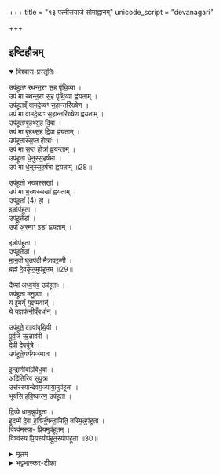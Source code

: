 +++
title = "१३ पत्नीसंयाजे सोमाह्वानम्"
unicode_script = "devanagari"

+++
<div class="js_include" url="/vedAH_yajuH/taittirIyam/sArasvata-vibhAgaH/brAhmaNam/sarva-prastutiH/3/5_iShTi-hautrAdi/13_patnIsaMyAje_somAhvAnam"  newLevelForH1="1" includeTitle="true">

## इष्टिहौत्रम्  
<details open><summary>विश्वास-प्रस्तुतिः</summary>

उप॑हूतꣳ रथन्त॒रꣳ स॒ह पृ॑थि॒व्या ।  
उप॑ मा रथन्त॒रꣳ स॒ह पृ॑थि॒व्या ह्व॑यताम् ।   
उप॑हूतव्ँ वामदे॒व्यꣳ स॒हान्तरि॑ख्षेण ।   
उप॑ मा वामदे॒व्यꣳ स॒हान्तरि॑ख्षेण ह्वयताम् ।  
उप॑हूतम्बृ॒हथ्स॒ह दि॒वा ।   
उप॑ मा बृ॒हथ्स॒ह दि॒वा ह्व॑यताम् ।    
उप॑हूतास्स॒प्त होत्राः॑ ।   
उप॑ मा स॒प्त होत्रा॑ ह्वयन्ताम् ।    
उप॑हूता धे॒नुस्स॒हर्ष॑भा ।  
उप॑ मा धे॒नुस्स॒हर्ष॑भा ह्वयताम् ॥28॥   

उप॑हूतो भ॒ख्षस्सखा॑ ।   
उप॑ मा भ॒ख्षस्सखा॑ ह्वयताम् ।  
उप॑हू॒ताँ (4) हो ।  
इडोप॑हूता ।  
उप॑हू॒तेडा॑ ।  
उपो॑ अ॒स्माꣳ इडा॑ ह्वयताम् ।  

इडोप॑हूता ।  
उप॑हू॒तेडा॑ ।  
मा॒न॒वी घृ॒तप॑दी मैत्रावरु॒णी ।  
ब्रह्म॑ दे॒वकृ॑त॒मुप॑हूतम् ॥29॥   

दैव्या॑ अध्व॒र्यव॒ उप॑हूताः ।  
उप॑हूता मनु॒ष्याः॑ ।  
य इ॒मय्ँ य॒ज्ञमवान्॑ ।  
ये य॒ज्ञप॑त्नी॒व्ँवर्धान्॑ ।  

उप॑हूते॒ द्यावा॑पृथि॒वी ।  
पू॒र्व॒जे ऋ॒ताव॑री ।  
दे॒वी दे॒वपु॑त्रे ।  
उप॑हूते॒यय्ँयज॑माना ।  

इ॒न्द्राणीवा॑ऽविध॒वा ।  
अदि॑तिरिव सुपु॒त्रा ।  
उत्त॑रस्यान्देवय॒ज्याया॒मुप॑हूता ।  
भूय॑सि हवि॒ष्कर॑ण॒ उप॑हूता ।  



दि॒व्ये धाम॒न्नुप॑हूता ।  
इ॒दम्मे॑ दे॒वा ह॒विर्जु॑षन्ता॒मिति॒ तस्मि॒न्नुप॑हूता ।  
विश्व॑मस्याᳶ प्रि॒यमुप॑हूतम् ।  
विश्व॑स्य प्रि॒यस्योप॑हूत॒स्योप॑हूता ॥30॥   
</details>

<details><summary>मूलम्</summary>

उप॑हूतꣳ रथन्त॒रꣳ स॒ह पृ॑थि॒व्या ।  
उप॑ मा रथन्त॒रꣳ स॒ह पृ॑थि॒व्या ह्व॑यताम् ।   
उप॑हूतव्ँ वामदे॒व्यꣳ स॒हान्तरि॑ख्षेण ।   
उप॑ मा वामदे॒व्यꣳ स॒हान्तरि॑ख्षेण ह्वयताम् ।  
उप॑हूतम्बृ॒हथ्स॒ह दि॒वा ।   
उप॑ मा बृ॒हथ्स॒ह दि॒वा ह्व॑यताम् ।    
उप॑हूतास्स॒प्त होत्राः॑ ।   
उप॑ मा स॒प्त होत्रा॑ ह्वयन्ताम् ।    
उप॑हूता धे॒नुस्स॒हर्ष॑भा ।  
उप॑ मा धे॒नुस्स॒हर्ष॑भा ह्वयताम् ॥28॥   

उप॑हूतो भ॒ख्षस्सखा॑ ।   
उप॑ मा भ॒ख्षस्सखा॑ ह्वयताम् ।  
उप॑हू॒ताँ (4) हो ।  
इडोप॑हूता ।  
उप॑हू॒तेडा॑ ।  
उपो॑ अ॒स्माꣳ इडा॑ ह्वयताम् ।  

इडोप॑हूता ।  
उप॑हू॒तेडा॑ ।  
मा॒न॒वी घृ॒तप॑दी मैत्रावरु॒णी ।  
ब्रह्म॑ दे॒वकृ॑त॒मुप॑हूतम् ॥29॥   

दैव्या॑ अध्व॒र्यव॒ उप॑हूताः ।  
उप॑हूता मनु॒ष्याः॑ ।  
य इ॒मय्ँ य॒ज्ञमवान्॑ ।  
ये य॒ज्ञप॑त्नी॒व्ँवर्धान्॑ ।  

उप॑हूते॒ द्यावा॑पृथि॒वी ।  
पू॒र्व॒जे ऋ॒ताव॑री ।  
दे॒वी दे॒वपु॑त्रे ।  
उप॑हूते॒यय्ँयज॑माना ।  

इ॒न्द्राणीवा॑ऽविध॒वा ।  
अदि॑तिरिव सुपु॒त्रा ।  
उत्त॑रस्यान्देवय॒ज्याया॒मुप॑हूता ।  
भूय॑सि हवि॒ष्कर॑ण॒ उप॑हूता ।  



दि॒व्ये धाम॒न्नुप॑हूता ।  
इ॒दम्मे॑ दे॒वा ह॒विर्जु॑षन्ता॒मिति॒ तस्मि॒न्नुप॑हूता ।  
विश्व॑मस्याᳶ प्रि॒यमुप॑हूतम् ।  
विश्व॑स्य प्रि॒यस्योप॑हूत॒स्योप॑हूता ॥30॥   
</details>

<details><summary>भट्टभास्कर-टीका</summary>

1अथ पत्नीसंयाजे सोमाह्वानम् - उपहूतं रथन्तरमित्यादि ॥ पूर्वमेव व्याख्याता । यज्ञपत्नीमित्यादि स्त्रीलिङ्गतो विशेषः । गतमन्यत् ॥

इति श्री भट्टभास्करमिश्रविरचिते यजुर्वेदभाष्ये तृतीयेऽष्टके पञ्चमप्रश्ने इष्टिहौत्रं नाम त्रयोदशोऽनुवाकः ॥

प्रश्नश्च समाप्तः ॥  

</details>
</div>